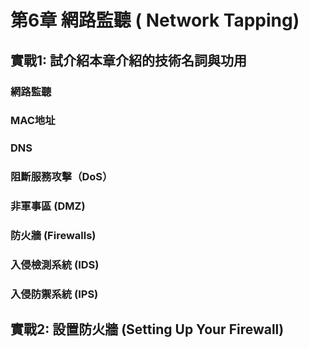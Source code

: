# 第6章 網路監聽 ( Network Tapping)

## 實戰1: 試介紹本章介紹的技術名詞與功用

### 網路監聽

### MAC地址

### DNS

### 阻斷服務攻擊（DoS）

### 非軍事區 (DMZ)

### 防火牆 (Firewalls)

### 入侵檢測系統 (IDS)

### 入侵防禦系統 (IPS)


## 實戰2: 設置防火牆 (Setting Up Your Firewall) 

